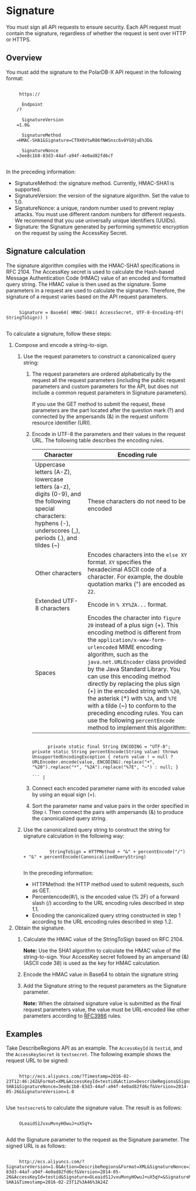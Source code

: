 # Signature

You must sign all API requests to ensure security. Each API request must contain the signature, regardless of whether the request is sent over HTTP or HTTPS.

## Overview

You must add the signature to the PolarDB-X API request in the following format:

```

     https:// 
    
      Endpoint 
    /? 
    
      SignatureVersion 
    =1.0& 
    
      SignatureMethod 
    =HMAC-SHA1&Signature=CT9X0VtwR86fNWSnsc6v8YGOjuE%3D& 
    
      SignatureNonce 
    =3ee8c1b8-83d3-44af-a94f-4e0ad82fd6cf 
   
```

In the preceding information:

-   SignatureMethod: the signature method. Currently, HMAC-SHA1 is supported.
-   SignatureVersion: the version of the signature algorithm. Set the value to 1.0.
-   SignatureNonce: a unique, random number used to prevent replay attacks. You must use different random numbers for different requests. We recommend that you use universally unique identifiers \(UUIDs\).
-   Signature: the Signature generated by performing symmetric encryption on the request by using the AccessKey Secret.

## Signature calculation

The signature algorithm complies with the HMAC-SHA1 specifications in RFC 2104. The AccessKey secret is used to calculate the Hash-based Message Authentication Code \(HMAC\) value of an encoded and formatted query string. The HMAC value is then used as the signature. Some parameters in a request are used to calculate the signature. Therefore, the signature of a request varies based on the API request parameters.

```

     Signature = Base64( HMAC-SHA1( AccessSecret, UTF-8-Encoding-Of( StringToSign)) ) 
   
```

To calculate a signature, follow these steps:

1.  Compose and encode a string-to-sign.
    1.  Use the request parameters to construct a canonicalized query string:
        1.  The request parameters are ordered alphabetically by the request all the request parameters \(including the public request parameters and custom parameters for the API, but does not include a common request parameters in Signature parameters\).

            If you use the GET method to submit the request, these parameters are the part located after the question mark \(?\) and connected by the ampersands \(&\) in the request uniform resource identifier \(URI\).

        2.  Encode in UTF-8 the parameters and their values in the request URL. The following table describes the encoding rules.

            |Character|Encoding rule|
            |---------|-------------|
            |Uppercase letters \(A-Z\), lowercase letters \(a-z\), digits \(0-9\), and the following special characters: hyphens \(-\), underscores \(\_\), periods \(.\), and tildes \(~\)|These characters do not need to be encoded|
            |Other characters|Encodes characters into the `else XY` format. `XY` specifies the hexadecimal ASCII code of a character. For example, the double quotation marks \("\) are encoded as `22`.|
            |Extended UTF-8 characters|Encode in `% XY%ZA...` format.|
            |Spaces|Encodes the character into `figure 20` instead of a plus sign \(+\). This encoding method is different from the `application/x-www-form-urlencoded` MIME encoding algorithm, such as the `java.net.URLEncoder` class provided by the Java Standard Library. You can use this encoding method directly by replacing the plus sign \(+\) in the encoded string with `%20`, the asterisk \(\*\) with `%2A`, and `%7E` with a tilde \(~\) to conform to the preceding encoding rules. You can use the following `percentEncode` method to implement this algorithm:

            ```

                  private static final String ENCODING = "UTF-8"; private static String percentEncode(String value) throws UnsupportedEncodingException { return value ! = null ? URLEncoder.encode(value, ENCODING).replace("+", "%20").replace("*", "%2A").replace("%7E", "~") : null; } 
                
            ``` |

        3.  Connect each encoded parameter name with its encoded value by using an equal sign \(=\).
        4.  Sort the parameter name and value pairs in the order specified in Step i. Then connect the pairs with ampersands \(&\) to produce the canonicalized query string.
    2.  Use the canonicalized query string to construct the string for signature calculation in the following way:

        ```
        
                  StringToSign = HTTPMethod + "&" + percentEncode("/") + "&" + percentEncode(CanonicalizedQueryString) 
                
        ```

        In the preceding information:

        -   HTTPMethod: the HTTP method used to submit requests, such as GET.
        -   Percentencode\(\#/\), is the encoded value \(% 2F\) of a forward slash \(/\) according to the URL encoding rules described in step 1.1.
        -   Encoding the canonicalized query string constructed in step 1 according to the URL encoding rules described in step 1.2.
2.  Obtain the signature.
    1.  Calculate the HMAC value of the StringToSign based on RFC 2104.

        **Note:** Use the SHA1 algorithm to calculate the HMAC value of the string-to-sign. Your AccessKey secret followed by an ampersand \(&\) \(ASCII code 38\) is used as the key for HMAC calculation.

    2.  Encode the HMAC value in Base64 to obtain the signature string
    3.  Add the Signature string to the request parameters as the Signature parameter.

        **Note:** When the obtained signature value is submitted as the final request parameters value, the value must be URL-encoded like other parameters according to [RFC3986](https://tools.ietf.org/html/rfc3986) rules.


## Examples

Take DescribeRegions API as an example. The `AccessKeyId` is `testid`, and the `AccessKeySecret` is `testsecret`. The following example shows the request URL to be signed:

```

     http://ecs.aliyuncs.com/?Timestamp=2016-02-23T12:46:24Z&Format=XML&AccessKeyId=testid&Action=DescribeRegions&SignatureMethod=HMAC-SHA1&SignatureNonce=3ee8c1b8-83d3-44af-a94f-4e0ad82fd6cf&Version=2014-05-26&SignatureVersion=1.0 
   
```

Use `testsecret&` to calculate the signature value. The result is as follows:

```

     OLeaidS1JvxuMvnyHOwuJ+uX5qY= 
   
```

Add the Signature parameter to the request as the Signature parameter. The signed URL is as follows:

```

     http://ecs.aliyuncs.com/?SignatureVersion=1.0&Action=DescribeRegions&Format=XML&SignatureNonce=3ee8c1b8-83d3-44af-a94f-4e0ad82fd6cf&Version=2014-05-26&AccessKeyId=testid&Signature=OLeaidS1JvxuMvnyHOwuJ+uX5qY=&SignatureMethod=HMAC-SHA1&Timestamp=2016-02-23T12%3A46%3A24Z 
   
```

